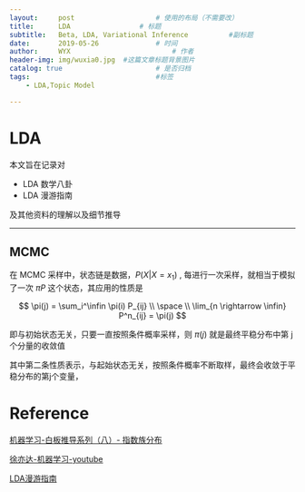 ```yaml
---
layout:     post   				    # 使用的布局（不需要改）
title:      LDA 				# 标题 
subtitle:   Beta, LDA, Variational Inference          #副标题
date:       2019-05-26 				# 时间
author:     WYX 						# 作者
header-img: img/wuxia0.jpg 	#这篇文章标题背景图片
catalog: true 						# 是否归档
tags:								#标签
    - LDA,Topic Model

---
```




# LDA

本文旨在记录对

- LDA 数学八卦
- LDA 漫游指南

及其他资料的理解以及细节推导

---

## MCMC

在 MCMC 采样中，状态链是数据，$P(X|X=x_1)$ , 每进行一次采样，就相当于模拟了一次 $\pi P$ 这个状态，其应用的性质是

 
$$
\pi(j) = \sum_i^\infin \pi(i) P_{ij} \\
\space \\
\lim_{n \rightarrow \infin} P^n_{ij} = \pi(j)
$$


即与初始状态无关，只要一直按照条件概率采样，则 $\pi(j)$ 就是最终平稳分布中第 j 个分量的收敛值

其中第二条性质表示，与起始状态无关，按照条件概率不断取样，最终会收敛于平稳分布的第j个变量，











# Reference

[机器学习-白板推导系列（八）- 指数族分布](<https://www.bilibili.com/video/av33360526>)

[徐亦达-机器学习-youtube](<https://www.youtube.com/channel/UConITmGn5PFr0hxTI2tWD4Q>)

[LDA漫游指南](<https://yuedu.baidu.com/ebook/d0b441a8ccbff121dd36839a>)